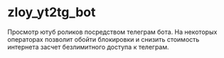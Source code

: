 # zloy_yt2tg_bot
Просмотр ютуб роликов посредством телеграм бота. На некоторых операторах позволит обойти блокировки и снизить стоимость интернета засчет безлимитного доступа к телеграм.
